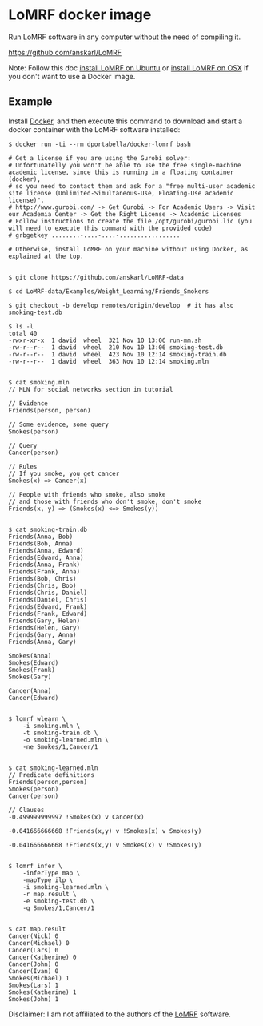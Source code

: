 # LoMRF docker image

Run LoMRF software in any computer without the need of compiling it.

https://github.com/anskarl/LoMRF

Note: Follow this doc [install LoMRF on Ubuntu](https://github.com/dportabella/docker-lomrf/blob/master/INSTALL_LOMRF_ON_UBUNTU.md) or [install LoMRF on OSX](https://github.com/dportabella/docker-lomrf/blob/master/INSTALL_LOMRF_ON_OSX.md) if you don't want to use a Docker image.


## Example

Install [Docker](https://www.docker.com/), and then execute this command to download and start a docker container with the LoMRF software installed:

```
$ docker run -ti --rm dportabella/docker-lomrf bash

# Get a license if you are using the Gurobi solver:
# Unfortunatelly you won't be able to use the free single-machine academic license, since this is running in a floating container (docker),
# so you need to contact them and ask for a "free multi-user academic site license (Unlimited-Simultaneous-Use, Floating-Use academic license)".
# http://www.gurobi.com/ -> Get Gurobi -> For Academic Users -> Visit our Academia Center -> Get the Right License -> Academic Licenses
# Follow instructions to create the file /opt/gurobi/gurobi.lic (you will need to execute this command with the provided code)
# grbgetkey ........-....-....-.................

# Otherwise, install LoMRF on your machine without using Docker, as explained at the top.


$ git clone https://github.com/anskarl/LoMRF-data

$ cd LoMRF-data/Examples/Weight_Learning/Friends_Smokers

$ git checkout -b develop remotes/origin/develop  # it has also smoking-test.db

$ ls -l
total 40
-rwxr-xr-x  1 david  wheel  321 Nov 10 13:06 run-mm.sh
-rw-r--r--  1 david  wheel  210 Nov 10 13:06 smoking-test.db
-rw-r--r--  1 david  wheel  423 Nov 10 12:14 smoking-train.db
-rw-r--r--  1 david  wheel  363 Nov 10 12:14 smoking.mln


$ cat smoking.mln
// MLN for social networks section in tutorial

// Evidence
Friends(person, person)

// Some evidence, some query
Smokes(person)

// Query
Cancer(person)

// Rules
// If you smoke, you get cancer
Smokes(x) => Cancer(x)

// People with friends who smoke, also smoke
// and those with friends who don't smoke, don't smoke
Friends(x, y) => (Smokes(x) <=> Smokes(y))


$ cat smoking-train.db
Friends(Anna, Bob)
Friends(Bob, Anna)
Friends(Anna, Edward)
Friends(Edward, Anna)
Friends(Anna, Frank)
Friends(Frank, Anna)
Friends(Bob, Chris)
Friends(Chris, Bob)
Friends(Chris, Daniel)
Friends(Daniel, Chris)
Friends(Edward, Frank)
Friends(Frank, Edward)
Friends(Gary, Helen)
Friends(Helen, Gary)
Friends(Gary, Anna)
Friends(Anna, Gary)

Smokes(Anna)
Smokes(Edward)
Smokes(Frank)
Smokes(Gary)

Cancer(Anna)
Cancer(Edward)


$ lomrf wlearn \
	-i smoking.mln \
	-t smoking-train.db \
	-o smoking-learned.mln \
	-ne Smokes/1,Cancer/1


$ cat smoking-learned.mln
// Predicate definitions
Friends(person,person)
Smokes(person)
Cancer(person)

// Clauses
-0.499999999997 !Smokes(x) v Cancer(x)

-0.041666666668 !Friends(x,y) v !Smokes(x) v Smokes(y)

-0.041666666668 !Friends(x,y) v Smokes(x) v !Smokes(y)


$ lomrf infer \
	-inferType map \
	-mapType ilp \
	-i smoking-learned.mln \
	-r map.result \
	-e smoking-test.db \
	-q Smokes/1,Cancer/1


$ cat map.result
Cancer(Nick) 0
Cancer(Michael) 0
Cancer(Lars) 0
Cancer(Katherine) 0
Cancer(John) 0
Cancer(Ivan) 0
Smokes(Michael) 1
Smokes(Lars) 1
Smokes(Katherine) 1
Smokes(John) 1
```


Disclaimer: I am not affiliated to the authors of the [LoMRF](https://github.com/anskarl/LoMRF) software.

